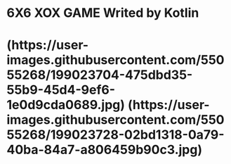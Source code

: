 

<h1>6X6 XOX GAME Writed by Kotlin <h1>
(https://user-images.githubusercontent.com/55055268/199023704-475dbd35-55b9-45d4-9ef6-1e0d9cda0689.jpg)
(https://user-images.githubusercontent.com/55055268/199023728-02bd1318-0a79-40ba-84a7-a806459b90c3.jpg)
